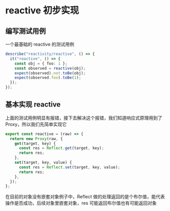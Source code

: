 # reactive 初步实现

## 编写测试用例

一个最基础的 reactive 的测试用例

```ts
describe("reactivity/reactive", () => {
  it("reactive", () => {
    const obj = { foo: 1 };
    const observed = reactive(obj);
    expect(observed).not.toBe(obj);
    expect(observed.foo).toBe(1);
  });
});
```

## 基本实现 reactive

上面的测试用例明显有报错，接下去解决这个报错，我们知道响应式原理用到了 Proxy，所以我们先简单实现它

```ts
export const reactive = (raw) => {
  return new Proxy(raw, {
    get(target, key) {
      const res = Reflect.get(target, key);
      return res;
    },
    set(target, key, value) {
      const res = Reflect.set(target, key, value);
      return res;
    },
  });
};
```

在目前的对象没有嵌套对象例子中，Reflect 做的处理返回的是个布尔值，能代表操作是否成功，后续对象里嵌套对象，res 可能返回布尔值也有可能返回对象
